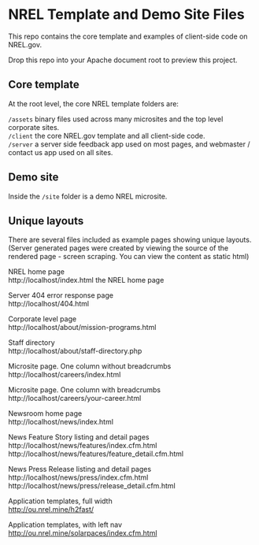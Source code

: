 # NREL Template and Demo Site Files
This repo contains the core template and examples of client-side code on NREL.gov.

Drop this repo into your Apache document root to preview this project.

## Core template
At the root level, the core NREL template folders are:

```/assets``` binary files used across many microsites and the top level corporate sites.  
```/client``` the core NREL.gov template and all client-side code.  
```/server``` a server side feedback app used on most pages, and webmaster / contact us app used on all sites.


## Demo site
Inside the ```/site``` folder is a demo NREL microsite.


## Unique layouts
There are several files included as example pages showing unique layouts.
(Server generated pages were created by viewing the source of the rendered page - screen scraping. You can view the content as static html)


NREL home page  
http://localhost/index.html the NREL home page

Server 404 error response page  
http://localhost/404.html

Corporate level page  
http://localhost/about/mission-programs.html

Staff directory  
http://localhost/about/staff-directory.php

Microsite page. One column without breadcrumbs  
http://localhost/careers/index.html

Microsite page. One column with breadcrumbs  
http://localhost/careers/your-career.html

Newsroom home page  
http://localhost/news/index.html

News Feature Story listing and detail pages  
http://localhost/news/features/index.cfm.html
http://localhost/news/features/feature_detail.cfm.html

News Press Release listing and detail pages  
http://localhost/news/press/index.cfm.html
http://localhost/news/press/release_detail.cfm.html

Application templates, full width  
http://ou.nrel.mine/h2fast/

Application templates, with left nav  
http://ou.nrel.mine/solarpaces/index.cfm.html
